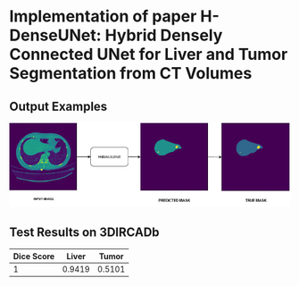 # Implementation of paper H-DenseUNet: Hybrid Densely Connected UNet for Liver and Tumor Segmentation from CT Volumes

## Output Examples
![caption](images/final.png)

## Test Results on 3DIRCADb 

Dice Score  | Liver | Tumor
--- | --- | ---
1 | 0.9419 | 0.5101

